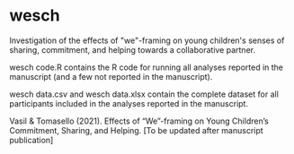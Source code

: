# wesch
Investigation of the effects of "we"-framing on young children's senses of sharing, commitment, and helping towards a collaborative partner.

wesch code.R contains the R code for running all analyses reported in the manuscript (and a few not reported in the manuscript).

wesch data.csv and wesch data.xlsx contain the complete dataset for all participants included in the analyses reported in the manuscript.

Vasil & Tomasello (2021). Effects of “We”-framing on Young Children’s Commitment, Sharing, and Helping. [To be updated after manuscript publication]
